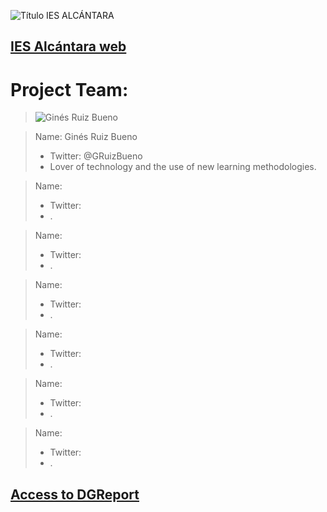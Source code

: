 ![Título IES ALCÁNTARA](/images/LearnToTeach.png)

## [IES Alcántara web]

[IES Alcántara web]: http://www.murciaeduca.es/iesalcantara/sitio/

# Project Team:

> ![Ginés Ruiz Bueno](/images/GRBGD.png)


> Name: Ginés Ruiz Bueno
> * Twitter: @GRuizBueno
> * Lover of technology and the use of new learning methodologies.


> 

> Name: 
> * Twitter: 
> * .
>
>

> Name: 
> * Twitter: 
> * .
>
>

> Name: 
> * Twitter: 
> * .
>
>

> Name: 
> * Twitter: 
> * .
>
>

> Name: 
> * Twitter: 
> * .
>
>

> Name: 
> * Twitter: 
> * .
>
>

## [Access to DGReport]

[Access to DGReport]: https://github.com/Robotics4Rookies/iesalcantara_20_21/blob/main/DGSpecialist/DGReport.md
